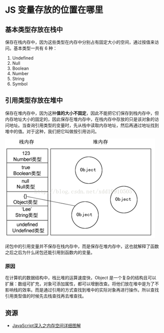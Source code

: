 # JS 变量存放的位置在哪里

## 基本类型存放在栈中

保存在栈内存中，因为这些类型在内存中分别占有固定大小的空间，通过按值来访问。基本类型一共有 6 种：

1. Undefined
2. Null
3. Boolean
4. Number
5. String
6. Symbol

## 引用类型存放在堆中

保存在堆内存中，因为这种**值的大小不固定**，因此不能把它们保存到栈内存中，但内存地址大小的固定的，因此保存在堆内存中，在栈内存中存放的只是该对象的访问地址。当查询引用类型的变量时，先从栈中读取内存地址，然后再通过地址找到堆中的值。对于这种，我们把它叫做按引用访问。

![refs](../assets/refs.png)

闭包中的引用变量并不保存在栈内存中，而是保存在堆内存中，这也就解释了函数之后之后为什么闭包还能引用到函数内的变量。

### 原因

在计算机的数据结构中，栈比堆的运算速度快，Object 是一个复杂的结构且可以扩展：数组可扩充，对象可添加属性，都可以增删改查。将他们放在堆中是为了不影响栈的效率。而是通过引用的方式查找到堆中的实际对象再进行操作。所以查找引用类型值的时候先去栈查找再去堆查找。

## 资源

- [JavaScript深入之内存空间详细图解](https://muyiy.cn/blog/1/1.3.html#%E5%8F%98%E9%87%8F%E7%9A%84%E5%AD%98%E6%94%BE)


